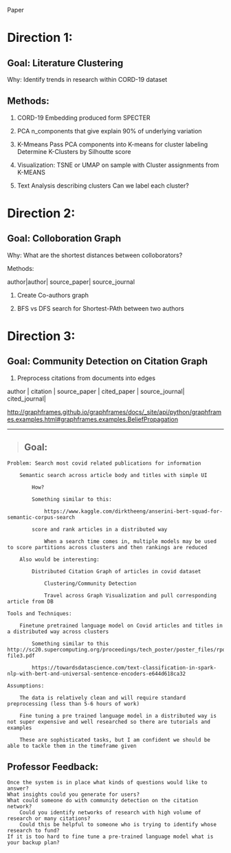 Paper

# Direction 1: 

Goal: Literature Clustering 
-----------------------
Why: Identify trends in research within CORD-19 dataset

Methods: 
-------------------
1. CORD-19 Embedding 
    produced form SPECTER

2. PCA 
    n_components that give explain 90% of underlying variation 

3. K-Mmeans
    Pass PCA components into K-means for cluster labeling 
    Determine K-Clusters by Silhoutte score

4. Visualization: 
    TSNE or UMAP on sample with Cluster assignments from K-MEANS
    
5. Text Analysis describing clusters
   Can we label each cluster? 
    


# Direction 2: 

Goal: Colloboration Graph
-----------------------------
Why: What are the shortest distances between colloborators? 

Methods: 

author|author| source_paper| source_journal 

1. Create Co-authors graph 

2. BFS vs DFS search for Shortest-PAth between two authors 



# Direction 3: 

Goal: Community Detection on Citation Graph 
--------------------------------
1. Preprocess citations from documents into edges 

author | citation | source_paper | cited_paper | source_journal| cited_journal| 


http://graphframes.github.io/graphframes/docs/_site/api/python/graphframes.examples.html#graphframes.examples.BeliefPropagation









------------------------------------------------------------------------------------------------------------------------------------------------------------

> ## Goal: 

    Problem: Search most covid related publications for information 

        Semantic search across article body and titles with simple UI 

            How?

            Something similar to this:

                https://www.kaggle.com/dirktheeng/anserini-bert-squad-for-semantic-corpus-search

            score and rank articles in a distributed way 

                When a search time comes in, multiple models may be used to score partitions across clusters and then rankings are reduced

        Also would be interesting:

            Distributed Citation Graph of articles in covid dataset 

                Clustering/Community Detection 

                Travel across Graph Visualization and pull corresponding article from DB

    Tools and Techniques:

        Finetune pretrained language model on Covid articles and titles in a distributed way across clusters

            Something similar to this http://sc20.supercomputing.org/proceedings/tech_poster/poster_files/rpost111s2-file3.pdf

            https://towardsdatascience.com/text-classification-in-spark-nlp-with-bert-and-universal-sentence-encoders-e644d618ca32

    Assumptions:

        The data is relatively clean and will require standard preprocessing (less than 5-6 hours of work) 

        Fine tuning a pre trained language model in a distributed way is not super expensive and well researched so there are tutorials and examples

        These are sophisticated tasks, but I am confident we should be able to tackle them in the timeframe given 
        
        
        
        


## Professor Feedback: 



    Once the system is in place what kinds of questions would like to answer?
    What insights could you generate for users?
    What could someone do with community detection on the citation network?
        Could you identify networks of research with high volume of research or many citations?
        Could this be helpful to someone who is trying to identify whose research to fund?
    If it is too hard to fine tune a pre-trained language model what is your backup plan?
